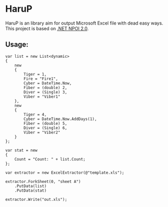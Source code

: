 HaruP
==========

HaruP is an library aim for output Microsoft Excel file with dead easy ways.
This project is based on [.NET NPOI 2.0][0].


Usage:
-----------

```
var list = new List<dynamic>
{
    new
    {
        Tiger = 1,
        Fire = "Fire1",
        Cyber = DateTime.Now,
        Fiber = (double) 2,
        Diver = (Single) 3,
        Viber = "Viber1"
    },
    new
    {
        Tiger = 4,
        Cyber = DateTime.Now.AddDays(1),
        Fiber = (double) 5,
        Diver = (Single) 6,
        Viber = "Viber2"
    }
};

var stat = new
{
    Count = "Count: " + list.Count;
};

var extractor = new ExcelExtractor(@"template.xls");

extractor.ForkSheet(0, "sheet A")
    .PutData(list)
    .PutData(stat)

extractor.Write("out.xls");

```
[0]: https://npoi.codeplex.com/
